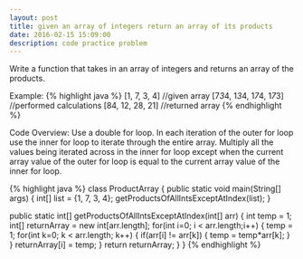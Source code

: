 ```yaml
---
layout: post
title: given an array of integers return an array of its products
date: 2016-02-15 15:09:00
description: code practice problem
---
```

Write a function that takes in an array of integers and returns an array of the products.

Example:
{% highlight java %}
[1, 7, 3, 4] //given array
[7*3*4, 1*3*4, 1*7*4, 1*7*3] //performed calculations
[84, 12, 28, 21] //returned array
{% endhighlight %}

Code Overview:
Use a double for loop. In each iteration of the outer for loop use the inner for loop to iterate through the
entire array. Multiply all the values being iterated across in the inner for loop except when the current array
value of the outer for loop is equal to the current array value of the inner for loop.


{% highlight java %}
class ProductArray
{
  public static void main(String[] args)
  {
    int[] list = {1, 7, 3, 4};
    getProductsOfAllIntsExceptAtIndex(list);
  }

  public static int[] getProductsOfAllIntsExceptAtIndex(int[] arr)
  {
    int temp = 1;
    int[] returnArray = new int[arr.length];
    for(int i=0; i < arr.length;i++)
    {
      temp = 1;
      for(int k=0; k < arr.length; k++)
      {
        if(arr[i] != arr[k])
        {
          temp = temp*arr[k];
        }
      }
      returnArray[i] = temp;
    }
    return returnArray;
  }
}
{% endhighlight %}
